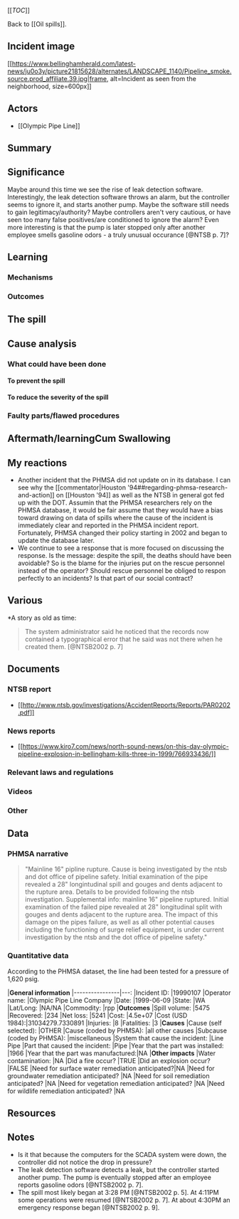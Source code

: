 [[_TOC_]]

Back to [[Oil spills]].

## Incident image

[[https://www.bellinghamherald.com/latest-news/ju0o3y/picture21815628/alternates/LANDSCAPE_1140/Pipeline_smoke.source.prod_affiliate.39.jpg|frame, alt=Incident as seen from the neighborhood, size=600px]] 
  
## Actors 
* [[Olympic Pipe Line]]

## Summary

## Significance

Maybe around this time we see the rise of leak detection software. Interestingly, the leak detection software throws an alarm, but the controller seems to ignore it, and starts another pump. Maybe the software still needs to gain legitimacy/authority? Maybe controllers aren't very cautious, or have seen too many false positives/are conditioned to ignore the alarm? Even more interesting is that the pump is later stopped only after another employee smells gasoline odors - a truly unusual occurance [@NTSB p. 7]?

## Learning

### Mechanisms

### Outcomes

## The spill

## Cause analysis

### What could have been done
 
#### To prevent the spill
       
#### To reduce the severity of the spill

### Faulty parts/flawed procedures

## Aftermath/learningCum Swallowing
 
## My reactions
* Another incident that the PHMSA did not update on in its database. I can see why the [[commentator|Houston '94##regarding-phmsa-research-and-action]] on [[Houston '94]] as well as the NTSB in general got fed up with the DOT. Assumin that the PHMSA researchers rely on the PHMSA database, it would be fair  assume that they would have a bias toward drawing on data of spills where the cause of the incident is immediately clear and reported in the PHMSA incident report. Fortunately, PHMSA changed their policy starting in 2002 and began to update the database later.
* We continue to see a response that is more focused on discussing the response. Is the message: despite the spill, the deaths should have been avoidable? So is the blame for the injuries put on the rescue personnel instead of the operator? Should rescue personnel be obliged to respon perfectly to an incidents? Is that part of our social contract?

## Various
   
*A story as old as time:  
 
> The system administrator said he noticed that the records now contained a typographical error that he said was not there when he created them. [@NTSB2002 p. 7]

## Documents

### NTSB report

* [[http://www.ntsb.gov/investigations/AccidentReports/Reports/PAR0202.pdf]]

### News reports    
* [[https://www.kiro7.com/news/north-sound-news/on-this-day-olympic-pipeline-explosion-in-bellingham-kills-three-in-1999/766933436/]]
 
### Relevant laws and regulations

### Videos

### Other

## Data

### PHMSA narrative

> "Mainline 16\" pipline rupture.  Cause is being investigated by the ntsb and dot office of pipeline safety.  Initial examination of the pipe revealed a 28\" longintudinal spill and gouges and dents adjacent to the rupture area.  Details to be provided following the ntsb investigation.  Supplemental info:  mainline 16\" pipeline ruptured.  Initial examination of the failed pipe revealed at 28\" longitudinal split with gouges and dents adjacent to the rupture area.  The impact of this damage on the pipes failure, as well as all other potential causes including the functioning of surge relief equipment, is under current investigation by the ntsb and the dot office of pipeline safety."

### Quantitative data

According to the PHMSA dataset, the line had been tested for a pressure of 1,620 psig.

|**General information**
|----------------|---:
|Incident ID:    |19990107
|Operator name:  |Olympic Pipe Line Company
|Date:           |1999-06-09
|State:          |WA
|Lat/Long:       |NA/NA
|Commodity:      |rpp
|**Outcomes**
|Spill volume:   |5475
|Recovered:      |234
|Net loss:       |5241
|Cost:           |4.5e+07
|Cost (USD 1984):|31034279.7330891
|Injuries:       |8
|Fatalities:     |3
|**Causes**
|Cause (self selected):              |OTHER
|Cause (coded by PHMSA):             |all other causes
|Subcause (coded by PHMSA):          |miscellaneous
|System that cause the incident:     |Line Pipe
|Part that caused the incident:      |Pipe
|Year that the part was installed:   |1966
|Year that the part was manufactured:|NA
|**Other impacts**
|Water contamination:                           |NA
|Did a fire occur?                              |TRUE
|Did an explosion occur?                        |FALSE
|Need for surface water remediation anticipated?|NA
|Need for groundwater remediation anticipated?  |NA
|Need for soil remediation anticipated?         |NA
|Need for vegetation remediation anticipated?   |NA
|Need for wildlife remediation anticipated?     |NA

## Resources

## Notes
* Is it that because the computers for the SCADA system were down, the controller did not notice the drop in pressure?
* The leak detection software detects a leak, but the controller started another pump. The pump is eventually stopped after an employee reports gasoline odors [@NTSB2002 p. 7].
* The spill most likely began at 3:28 PM [@NTSB2002 p. 5]. At 4:11PM some operations were resumed [@NTSB2002 p. 7]. At about 4:30PM an emergency response began [@NTSB2002 p. 9].